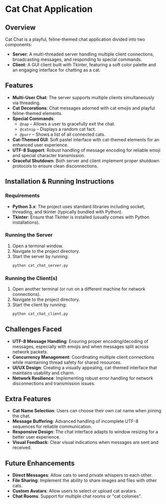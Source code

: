 # Cat Chat Application

## Overview
Cat Chat is a playful, feline-themed chat application divided into two components:

- **Server**: A multi-threaded server handling multiple client connections, broadcasting messages, and responding to special commands.
- **Client**: A GUI client built with Tkinter, featuring a soft color palette and an engaging interface for chatting as a cat.

## Features
- **Multi-User Chat**: The server supports multiple clients simultaneously via threading.
- **Cat Decorations**: Chat messages adorned with cat emojis and playful feline-themed elements.
- **Special Commands**:
  - `@nap` – Allows a user to gracefully exit the chat.
  - `@catnip` – Displays a random cat fact.
  - `@purr` – Shows a list of all connected cats.
- **Cat-Themed GUI**: Soft pastel interface with cat-themed elements for an enhanced user experience.
- **UTF-8 Support**: Robust handling of message encoding for reliable emoji and special character transmission.
- **Graceful Shutdown**: Both server and client implement proper shutdown protocols to ensure clean disconnections.

## Installation & Running Instructions

### Requirements
- **Python 3.x**: The project uses standard libraries including socket, threading, and tkinter (typically bundled with Python).
- **Tkinter**: Ensure that Tkinter is installed (usually comes with Python installations).

### Running the Server
1. Open a terminal window.
2. Navigate to the project directory.
3. Start the server by running:
   ```bash
   python cat_chat_server.py
   ```

### Running the Client(s)
1. Open another terminal (or run on a different machine for network connections).
2. Navigate to the project directory.
3. Start the client by running:
   ```bash
   python cat_chat_client.py
   ```

## Challenges Faced
- **UTF-8 Message Handling**: Ensuring proper encoding/decoding of messages, especially with emojis and when messages split across network packets.
- **Concurrency Management**: Coordinating multiple client connections while maintaining thread safety for shared resources.
- **UI/UX Design**: Creating a visually appealing, cat-themed interface that maintains usability and charm.
- **Network Resilience**: Implementing robust error handling for network disconnections and transmission issues.

## Extra Features
- **Cat Name Selection**: Users can choose their own cat name when joining the chat.
- **Message Buffering**: Advanced handling of incomplete UTF-8 sequences for reliable communication.
- **Responsive Design**: The chat interface adapts to window resizing for a better user experience.
- **Visual Feedback**: Clear visual indications when messages are sent and received.

## Future Enhancements
- **Direct Messages**: Allow cats to send private whispers to each other.
- **File Sharing**: Implement the ability to share images and files with other cats.
- **Custom Avatars**: Allow users to select or upload cat avatars.
- **Chat Rooms**: Support for multiple chat rooms or "cat colonies".
